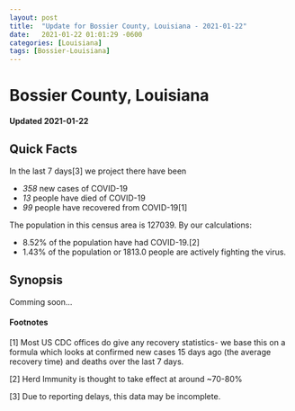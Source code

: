 ```yaml
---
layout: post
title:  "Update for Bossier County, Louisiana - 2021-01-22"
date:   2021-01-22 01:01:29 -0600
categories: [Louisiana]
tags: [Bossier-Louisiana]
---
```


# Bossier County, Louisiana
#### Updated 2021-01-22

## Quick Facts

In the last 7 days[3] we project there have been
- *358* new cases of COVID-19
- *13* people have died of COVID-19
- *99* people have recovered from COVID-19[1]

The population in this census area is 127039. By our calculations:
- 8.52% of the population have had COVID-19.[2]
- 1.43% of the population or 1813.0 people are actively fighting the virus.

## Synopsis

Comming soon...


#### Footnotes

[1] Most US CDC offices do give any recovery statistics- we base this on a formula which looks at confirmed new cases
15 days ago (the average recovery time) and deaths over the last 7 days.

[2] Herd Immunity is thought to take effect at around ~70-80%

[3] Due to reporting delays, this data may be incomplete.
 
    